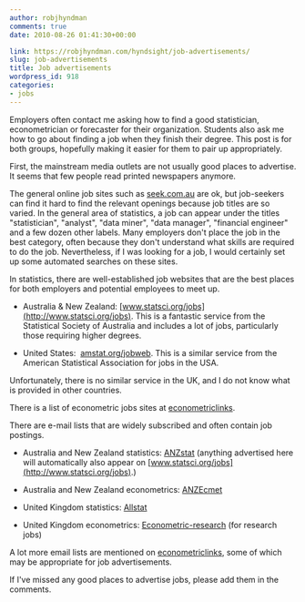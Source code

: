 ```yaml
---
author: robjhyndman
comments: true
date: 2010-08-26 01:41:30+00:00

link: https://robjhyndman.com/hyndsight/job-advertisements/
slug: job-advertisements
title: Job advertisements
wordpress_id: 918
categories:
- jobs
---
```


Employers often contact me asking how to find a good statistician, econometrician or forecaster for their organization. Students also ask me how to go about finding a job when they finish their degree. This post is for both groups, hopefully making it easier for them to pair up appropriately.

First, the mainstream media outlets are not usually good places to advertise. It seems that few people read printed newspapers anymore.

The general online job sites such as [seek.com.au](http://seek.com.au) are ok, but job-seekers can find it hard to find the relevant openings because job titles are so varied. In the general area of statistics, a job can appear under the titles "statistician", "analyst", "data miner", "data manager", "financial engineer" and a few dozen other labels. Many employers don't place the job in the best category, often because they don't understand what skills are required to do the job. Nevertheless, if I was looking for a job, I would certainly set up some automated searches on these sites.

In statistics, there are well-established job websites that are the best places for both employers and potential employees to meet up.



	
  * Australia & New Zealand: [www.statsci.org/jobs](http://www.statsci.org/jobs). This is a fantastic service from the Statistical Society of Australia and includes a lot of jobs, particularly those requiring higher degrees.

	
  * United States:  [amstat.org/jobweb](http://amstat.org/jobweb/). This is a similar service from the American Statistical Association for jobs in the USA.


Unfortunately, there is no similar service in the UK, and I do not know what is provided in other countries.

There is a list of econometric jobs sites at [econometriclinks](http://www.feweb.vu.nl/econometriclinks/#jobs).

There are e-mail lists that are widely subscribed and often contain job postings.



	
  * Australia and New Zealand statistics: [ANZstat](http://www.maths.uq.edu.au/research/research_centres/anzstat/) (anything advertised here will automatically also appear on [www.statsci.org/jobs](http://www.statsci.org/jobs).)

	
  * Australia and New Zealand econometrics: [ANZEcmet](http://groups.google.com/group/anzecmet/about)

	
  * United Kingdom statistics: [Allstat](https://www.jiscmail.ac.uk/cgi-bin/webadmin?A0=allstat)

	
  * United Kingdom econometrics: [Econometric-research](https://www.jiscmail.ac.uk/cgi-bin/webadmin?A0=econometric-research) (for research jobs)


A lot more email lists are mentioned on [econometriclinks](http://www.feweb.vu.nl/econometriclinks/mailing/), some of which may be appropriate for job advertisements.

If I've missed any good places to advertise jobs, please add them in the comments.
